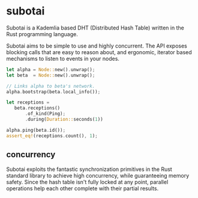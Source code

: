 # subotai

Subotai is a Kademlia based DHT (Distributed Hash Table) written in the Rust programming language.

Subotai aims to be simple to use and highly concurrent. The API exposes blocking calls that are easy to reason about, and ergonomic, iterator based mechanisms to listen to events in your nodes.

```rust
let alpha = Node::new().unwrap();
let beta  = Node::new().unwrap();

// Links alpha to beta's network.
alpha.bootstrap(beta.local_info());

let receptions = 
   beta.receptions()
       .of_kind(Ping);
       .during(Duration::seconds(1))

alpha.ping(beta.id());
assert_eq!(receptions.count(), 1);
```

## concurrency

Subotai exploits the fantastic synchronization primitives in the Rust standard library to achieve high concurrency, while guaranteeing memory safety. Since the hash table isn't fully locked at any point, parallel operations help each other complete with their partial results.
